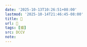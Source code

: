 ```yaml
---
date: '2025-10-13T10:26:51+08:00'
lastmod: '2025-10-14T21:46:45-08:00'
title: 􄐹
url: 􄐹
tags: [摣]
src: DCCV
note:
---
```

